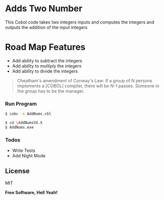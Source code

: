 # Adds Two Number

This Cobol code takes two integers inputs and computes the integers and outputs the addition of the input integers

# Road Map Features

  - Add ability to subtract the integers
  - Add ability to multiply the integers
  - Add ability to divide the integers


>Cheatham's amendment of Conway's Law: If a group of N persons implements a [COBOL] compiler, there will be N-1 passes. Someone in the group has to be the manager.



### Run Program

```sh
$ cobc -x AddNums.cbl
```

```sh
$ cd \AddNumsVX.X
$ AddNums.exe
```

### Todos

 - Write Tests
 - Add Night Mode

License
----

MIT


**Free Software, Hell Yeah!**
